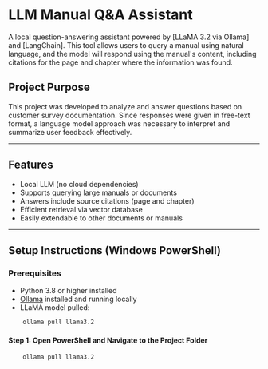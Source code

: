 # LLM Manual Q&A Assistant

A local question-answering assistant powered by [LLaMA 3.2 via Ollama] and [LangChain]. This tool allows users to query a manual using natural language, and the model will respond using the manual's content, including citations for the page and chapter where the information was found.

## Project Purpose

This project was developed to analyze and answer questions based on customer survey documentation. Since responses were given in free-text format, a language model approach was necessary to interpret and summarize user feedback effectively.

---

## Features

- Local LLM (no cloud dependencies)
- Supports querying large manuals or documents
- Answers include source citations (page and chapter)
- Efficient retrieval via vector database
- Easily extendable to other documents or manuals

---

## Setup Instructions (Windows PowerShell)

### Prerequisites

- Python 3.8 or higher installed
- [Ollama](https://ollama.com) installed and running locally
- LLaMA model pulled:

```bash
    ollama pull llama3.2
```

#### Step 1: Open PowerShell and Navigate to the Project Folder

```bash
    ollama pull llama3.2
```
